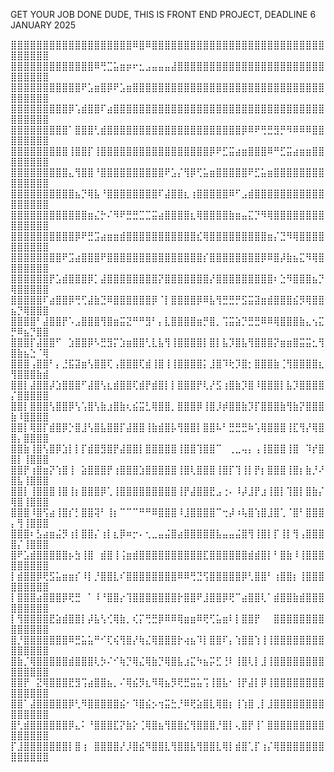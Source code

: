 GET YOUR JOB DONE DUDE,
THIS IS FRONT END PROJECT,
DEADLINE 6 JANUARY 2025

⣿⣿⣿⣿⣿⣿⣿⣿⣿⣿⣿⣿⣿⣿⣿⣿⣿⣿⣿⠿⣿⠿⣿⣿⣿⣿⣿⣿⣿⣿⣿⣿⣿⣿⣿⣿⣿⣿⣿⣿⣿⣿⣿⣿⣿⣿⣿⣿⣿⣿⣿⣿⣿⣿⣿
⣿⣿⣿⣿⣿⣿⣿⣿⣿⣿⣿⣿⣿⠿⢛⣉⣥⣶⡶⠖⣂⣠⣤⣤⣤⣼⣿⣿⣿⣿⣿⣿⣿⣿⣿⣿⣿⣿⣿⣿⣿⣿⣿⣿⣿⣿⣿⣿⣿⣿⣿⣿⣿⣿⣿
⣿⣿⣿⣿⣿⣿⣿⣿⣿⣿⣿⠟⣡⣶⣿⡿⠟⣡⣶⣿⣿⣿⣿⣿⣿⣿⣿⣿⣿⣿⣿⣿⣿⣿⣿⣿⣿⣿⣿⣿⣿⣿⣿⣿⣿⣿⣿⣿⣿⣿⣿⣿⣿⣿⣿
⣿⣿⣿⣿⣿⣿⣿⣿⣿⡿⢡⣾⣿⣿⠏⣴⣿⣿⣿⣿⣿⣿⣿⣿⣿⣿⣿⣿⣿⣿⣿⣿⣿⣿⣿⣿⣿⣿⣿⣿⣿⣿⣿⣿⣿⣿⣿⣿⣿⣿⣿⣿⣿⣿⣿
⣿⣿⣿⣿⣿⣿⣿⣿⣿⠁⣿⣿⣿⢃⣾⣿⣿⣿⣿⣿⣿⣿⣿⣿⣿⣿⣿⣿⣿⣿⣿⣿⣿⣿⣿⣿⡿⠿⠟⢛⣛⣻⡛⠻⠿⠿⠿⣿⣿⣿⣿⣿⣿⣿⣿
⣿⣿⣿⣿⣿⣿⣿⣿⣿⢸⣿⣿⡏⢸⣿⣿⣿⣿⣿⣿⣿⣿⣿⣿⣿⣿⣿⣿⣿⣿⣿⡿⠟⣋⣭⣴⣶⣿⣿⣿⠿⠛⣋⣭⣴⣶⣶⣿⣿⣿⣿⣿⣿⣿⣿
⣿⣿⣿⣿⣿⣿⣿⣿⣿⣄⢻⣿⣿⠘⣿⣿⣿⣿⣿⣿⣿⣿⣿⣿⠟⣡⡌⢻⡿⢋⣥⣶⣿⣿⣿⣿⣿⠟⣋⣥⣶⣿⣿⣿⣿⣿⣿⣿⣿⣿⣿⣿⣿⣿⣿
⣿⣿⣿⣿⣿⣿⣿⣿⣿⣿⣦⡙⢿⣧⠘⣿⣿⣿⣿⣿⣿⣿⣿⠏⣼⣿⣿⣆⢰⣿⣿⣿⣿⣿⠿⠋⣠⣾⣿⣿⣿⣿⣿⣿⣿⣿⣿⣿⣿⣿⣿⣿⣿⣿⣿
⣿⣿⣿⣿⣿⣿⣿⣿⣿⣿⣿⣿⣶⣌⡓⠌⠻⠟⣛⣛⣉⣉⣭⣴⣿⣿⣿⣿⣆⢿⣿⣿⣿⣿⣷⣶⣤⣍⡙⠻⢿⣿⣿⣿⣿⣿⣿⣿⣿⣿⣿⣿⣿⣿⣿
⣿⣿⣿⣿⣿⣿⣿⣿⣿⣿⡿⠟⣛⣩⣴⣶⣶⣾⣿⣿⣿⣿⣿⣿⣿⣿⣿⣿⣿⣎⢿⣿⣿⣿⣿⣿⣿⣿⣿⣿⣶⡌⣙⠻⢿⣿⣿⣿⣿⣿⣿⣿⣿⣿⣿
⣿⣿⣿⣿⣿⣿⣿⣿⠟⣩⣴⣿⣿⣿⠟⣿⣿⣿⣿⣿⣿⣿⣿⣿⣿⣿⣿⣿⣿⣿⡎⣿⣿⣿⣿⣿⣿⣿⣿⡿⠿⣿⡼⣷⣦⣍⠻⢿⣿⣿⣿⣿⣿⣿⣿
⣿⣿⣿⣿⣿⣿⡟⣡⣾⣿⣿⣿⡿⡁⣼⣿⣿⣿⣿⣿⣿⣿⣿⡝⣿⣿⣿⣿⣿⣿⣿⡜⣿⣿⣿⣿⣿⣿⣿⣿⣿⠆⣑⠻⣿⣿⣿⣦⡙⢿⣿⣿⣿⣿⣿
⣿⣿⣿⣿⣿⠏⣴⣿⣿⡿⢛⢋⣼⣷⣙⠿⣿⣿⣿⣿⣿⣿⡿⠈⡇⣿⣿⣿⣿⡿⠿⣧⢻⣛⣛⡛⣫⣭⣽⣶⣾⣿⣿⣿⣮⡻⢿⣿⣿⣦⡙⢿⣿⣿⣿
⣿⣿⣿⣿⠃⣼⣿⣿⡟⠡⣠⣿⣿⣿⢻⣿⣶⣭⣝⠛⠛⣻⠃⡄⣇⣿⣿⣿⣿⣶⡛⣿⡀⢩⣭⣵⡙⣛⣛⠿⠿⢿⣿⣿⣿⣷⣄⢢⣍⡛⠿⣦⡙⣿⣿
⣿⣿⣿⡏⣼⣿⣿⠋⠀⣱⣿⣿⡿⠣⣛⣻⡍⣱⣶⣿⣿⢃⣇⣧⢻⢸⣿⣿⣿⣿⡇⣿⡇⣧⡹⣿⣧⢻⣿⣿⣿⡝⣶⣶⣿⣭⣭⣂⢻⣿⣷⣦⣑⠈⢿
⣿⣿⣿⢠⣿⣿⠃⡄⣘⣯⣽⣶⢣⣿⣿⢏⢠⣿⣿⣿⢏⣾⢸⣿⢸⢸⣿⣿⣿⣿⡅⣸⣿⠹⢗⡹⣿⡂⣿⣿⣿⣷⢈⢻⣿⣿⣿⣿⣆⢻⣿⣿⣿⣷⣾
⣿⣿⡇⣼⣿⣿⡼⣱⣿⣿⣿⠋⣼⣿⢣⣆⣾⣿⣿⢏⣾⡟⣾⣿⡇⡇⣿⣿⣿⡟⢇⡜⣫⢰⣿⣷⡹⣿⠸⣿⣿⣿⡇⣧⡹⣿⣿⣿⣿⡌⣿⣿⣿⣿⣿
⣿⣿⡇⣿⣿⣿⢣⣿⣿⡿⢣⢡⣿⢣⣷⣰⣿⣷⢆⣮⣭⣃⢿⣿⣿⡀⣿⣿⣿⡿⢸⣿⡸⡾⣿⣿⣷⡹⡏⣿⣿⣿⣷⢻⣷⡝⣿⣿⣿⣷⠸⣿⣿⣿⣿
⣿⣿⡇⢿⣿⡏⣾⣿⡿⡑⣿⣸⢣⣿⣧⣿⣿⡏⣼⣿⣿⢸⣷⣾⣿⡧⢻⣿⣿⡇⣿⣿⠧⠃⣛⣛⣛⠷⢡⢿⣿⣿⣿⢸⣏⢻⡜⢿⣿⣿⡄⣿⣿⣿⣿
⣿⣿⣷⢸⣿⢣⣿⡿⣱⡇⡇⡏⣾⣿⣻⣿⡟⣼⣿⣿⡇⣿⣿⣿⣿⣿⢸⣿⣿⢹⣿⣿⠉⠀⢀⣀⢤⡄⢠⢸⣿⣿⣿⢸⣿⠀⠹⡞⣿⣿⡇⢸⣿⣿⣿
⣿⣿⡟⢰⣿⣶⡝⢱⣿⢸⠀⣵⣿⣿⣿⡟⢰⣿⣿⣿⣱⣿⣿⣿⣿⣿⢸⣿⢇⣿⣿⣿⢸⣿⡏⢹⢸⡇⡟⡆⣿⣿⣿⢸⣿⡆⣷⡘⠜⣿⣧⢸⣿⣿⣿
⣿⣿⡇⢸⣿⣿⣿⢸⣿⢸⡆⣿⣿⣿⡿⢁⢸⣿⣿⣿⣿⣿⣿⣿⣿⣿⢸⡟⣼⣿⣿⣟⣠⢐⠄⠸⡼⣸⡟⣰⢸⣿⡇⢹⣿⡇⣿⣷⡌⢿⣿⢸⣿⣿⣿
⣿⣿⣿⠸⣿⢫⣴⢸⣿⡎⡃⣿⣿⢽⠃⢸⡆⠉⠉⠉⠛⠛⠿⣿⣿⣿⠸⣸⣿⣿⣿⣿⠉⢒⡼⠰⢧⣿⢱⣿⣸⣿⢁⠈⣿⠃⣿⣿⣿⡄⢻⢸⣿⣿⣿
⣿⣿⣿⠆⣣⣴⣶⣬⡻⢰⡇⣿⣿⡌⢰⡇⣆⡿⠶⡒⠄⢂⣀⣤⣬⣿⣴⣿⣿⣿⣿⣿⣧⣤⣤⣬⣿⢻⢸⣿⡇⡏⢸⡇⢻⢠⣿⣿⣿⣿⡌⢸⣿⣿⣿
⣿⠟⣡⣾⣿⣿⣿⣿⣿⡦⣳⢸⣿⠀⣾⣿⢸⢨⣶⣾⣿⣿⣿⣿⣿⣿⣿⣿⣿⣿⣏⣿⣿⣿⣿⣿⣿⣾⣾⣿⡇⠃⣿⣷⠸⢸⣿⣿⣿⣿⣿⣿⣿⣿⣿
⡇⣾⣿⣿⡿⢟⣫⣥⣶⣶⡎⠸⡇⡘⣿⣿⣇⠎⣿⣿⣿⣿⣿⣿⣿⣿⠿⠿⢛⣙⢫⣿⣿⣿⣿⣿⡿⢃⣿⣿⠃⢰⣿⣿⡆⢸⣿⣿⣿⣿⣿⣿⣿⣿⣿
⡇⣿⣿⣿⣴⣿⣿⣿⡿⢟⣛⠀⠁⠸⠘⣿⣿⡔⢹⣿⣿⣿⣿⣿⣿⣿⡗⣿⣿⠟⣸⣿⣿⡿⢟⠉⣴⣿⣿⢇⠁⣾⣿⣿⣷⣾⣿⣿⣿⣿⣿⣿⣿⣿⣿
⡇⢻⣿⣿⣿⣿⣟⣵⣾⣿⣿⡇⡼⣧⢣⢊⢿⣷⡀⢎⡍⢛⣛⡿⠿⠿⢿⣶⣶⠿⢟⢋⣥⣶⠇⡇⣿⣿⡟⠀⠀⣿⣿⣿⣿⣿⣿⣿⣿⣿⣿⣿⣿⣿⣿
⣿⡘⣿⣿⣿⣿⣿⣿⣿⠿⣛⣥⣥⠛⠊⢏⢮⢻⣿⡜⢷⣌⢿⣿⣿⣿⡗⢴⣦⠹⡇⣿⣿⠏⡄⢱⣿⣿⢱⢸⢸⣿⣿⣿⣿⣿⣿⣿⣿⣿⣿⣿⣿⣿⣿
⣿⣷⡈⢿⣿⣿⣿⣿⣿⣾⣿⣿⣿⢇⡳⠌⠊⢷⡙⢿⣌⢿⣷⡙⢿⣿⣧⣰⣍⠳⣦⡭⣋⢘⠇⢸⣿⢇⡇⣸⢸⣿⣿⣿⣿⣿⣿⣿⣿⣿⣿⣿⣿⣿⣿
⣿⣿⡟⠀⣝⢿⣿⣿⣿⣟⣻⢩⣴⣿⣿⣦⡀⠌⢿⣮⡻⣆⠻⢿⣦⡻⢟⣛⣭⣥⢩⢸⣿⣧⠂⢸⡟⣼⡇⡿⢸⣿⣿⣿⣿⣿⣿⣿⣿⣿⣿⣿⣿⣿⣿
⣿⣿⠁⣼⣿⣿⣿⣿⣿⡿⢃⠻⣿⣿⣿⣿⣿⣮⠂⠹⣿⣮⡢⢲⣭⣓⡘⠿⢟⣵⣿⣇⢿⣿⡆⢸⢱⣿⢀⡇⣸⣿⣿⣿⣿⣿⣿⣿⣿⣿⣿⣿⣿⣿⣿
⣿⢃⣾⣿⣿⣿⣿⣿⣿⡿⣄⠅⠘⣿⣿⣿⣏⡝⣷⡕⢈⢿⣿⣦⢻⣿⣿⣎⢻⣿⣿⣿⡘⣿⡇⢄⣿⡟⢸⠁⣿⣿⣿⣿⣿⣿⣿⣿⣿⣿⣿⣿⣿⣿⣿
⡏⣸⣿⣿⣿⣿⣿⣿⣿⡇⣿⢰⠀⣿⣿⣿⣿⡜⡸⣿⣮⠻⣿⣿⣇⢻⣿⣿⣧⢻⣿⣿⣇⢿⡇⣾⣿⢁⡏⢰⡌⢿⣿⣿⣿⣿⣿⣿⣿⣿⣿⣿⣿⣿⣿
